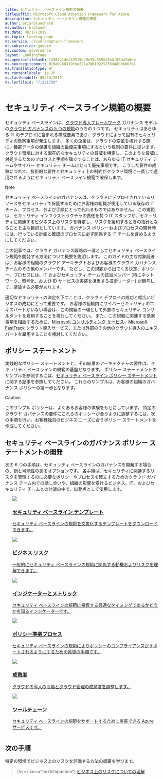 ```yaml
---
title: セキュリティ ベースライン規範の概要
titleSuffix: Microsoft Cloud Adoption Framework for Azure
description: セキュリティ ベースライン規範の概要
author: BrianBlanchard
ms.author: brblanch
ms.date: 09/17/2019
ms.topic: landing-page
ms.service: cloud-adoption-framework
ms.subservice: govern
ms.custom: governance
layout: LandingPage
ms.openlocfilehash: 1338fb14ed39915dc9e55c855dd5bbf00ba7a6eb
ms.sourcegitcommit: d19e026d119fbe221a78b10225230da8b9666fe1
ms.translationtype: HT
ms.contentlocale: ja-JP
ms.lasthandoff: 09/24/2019
ms.locfileid: "71221750"
---
```

# <a name="security-baseline-discipline-overview"></a>セキュリティ ベースライン規範の概要

セキュリティ ベースラインは、[クラウド導入フレームワーク](../index.md) ガバナンス モデルの[クラウド ガバナンスの 5 つの規範](../governance-disciplines.md)のうちの 1 つです。 セキュリティはあらゆる IT のデプロイに含まれる構成要素であり、クラウドによって固有のセキュリティの懸案事項が発生します。 多くの企業は、クラウドの変革を検討する際に、機密データの保護を組織の最優先事項にするという規制の要件に従います。 クラウド環境に対する潜在的なセキュリティの脅威を特定し、このような脅威に対処するためのプロセスと手順を確立することは、あらゆる IT セキュリティ チームやサイバー セキュリティ チームにとって優先事項です。 こうした要件の成熟につれて、技術的な要件とセキュリティ上の制約がクラウド環境に一貫して適用されるようにセキュリティ ベースライン規範で確保します。

> [!NOTE]
> セキュリティ ベースラインのガバナンスは、クラウドにデプロイされているリソースをセキュリティで保護するためにお客様の組織が使用している既存の IT チーム、プロセス、および手順にとって代わるものではありません。 この規範は、セキュリティ インフラストラクチャの責任を持つ IT スタッフが、セキュリティに関連するビジネス上のリスクを特定し、リスクを緩和するときの指針となることを主な目的としています。 ガバナンス ポリシーおよびプロセスの開発時には、行っている計画と確認のプロセスに必ず関係する IT チームを含めるようにしてください。

この記事では、クラウド ガバナンス戦略の一環としてセキュリティ ベースライン規範を開発する方法について概要を説明します。 このガイドの主な対象読者は、お客様の組織のクラウド アーキテクトおよびお客様のクラウド ガバナンス チームのその他のメンバーです。 ただし、この規範から出てくる決定、ポリシー、プロセスには、IT およびセキュリティ チームの該当メンバー (特にネットワーク、暗号化、および ID サービスの実装を担当する技術リーダー) が関与して、議論する必要があります。

適切なセキュリティの決定を下すことは、クラウド デプロイの成功と幅広いビジネスの成功にとって重要です。 お客様の組織内にサイバーセキュリティのエキスパートがいない場合は、この規範の一環として外部のセキュリティ コンサルタントを雇用することを検討してください。 また、この規範に関連する懸案事項を相談するために、[Microsoft コンサルティング サービス](https://www.microsoft.com/enterprise/services)、[Microsoft FastTrack](https://azure.microsoft.com/programs/azure-fasttrack) クラウド導入サービス、または外部のその他のクラウド導入のエキスパートを雇用することを検討してください。

## <a name="policy-statements"></a>ポリシー ステートメント

実践的なポリシー ステートメントと、その結果のアーキテクチャの要件は、セキュリティ ベースラインの規範の基盤となります。 ポリシー ステートメントのサンプルを参照するには、[セキュリティ ベースライン ポリシー ステートメント](./policy-statements.md)に関する記事を参照してください。 これらのサンプルは、お客様の組織のガバナンス ポリシーの第一歩となります。

> [!CAUTION]
> このサンプル ポリシーは、よくあるお客様の体験をもとにしています。 特定のクラウド ガバナンスの要件にこれらのポリシーが合うように調整するには、次の手順を行い、お客様独自のビジネス ニーズに合うポリシー ステートメントを作成してください。

## <a name="developing-security-baseline-governance-policy-statements"></a>セキュリティ ベースラインのガバナンス ポリシー ステートメントの開発

次の 6 つの手順は、セキュリティ ベースラインのガバナンスを開発する場合の、例と可能性のあるオプションです。 各手順は、セキュリティに関連するリスクを管理するのに必要なポリシーやプロセスを確立するためのクラウド ガバナンス チーム内での話し合いや、組織の影響を受けるビジネス、IT、およびセキュリティ チームとの討議の中で、出発点として使用します。

<!-- markdownlint-disable MD033 -->

<ul class="panelContent cardsE">
<li style="display: flex; flex-direction: column;">
    <a href="./template.md">
        <div class="cardSize">
            <div class="cardPadding" >
                <div class="card" >
                    <div class="cardImageOuter">
                        <div class="cardImage">
                            <img src="../../_images/govern/process-template.png" class="x-hidden-focus"/>
                        </div>
                    </div>
                    <div class="cardText" style="padding-left:0px;">
                        <h3>セキュリティ ベースライン テンプレート</h3>
                        <p class="x-hidden-focus">セキュリティ ベースラインの規範を文書化するテンプレートをダウンロードできます。</p>
                    </div>
                </div>
            </div>
        </div>
    </a>
</li><li style="display: flex; flex-direction: column;">
    <a href="./business-risks.md">
        <div class="cardSize">
            <div class="cardPadding" >
                <div class="card" >
                    <div class="cardImageOuter">
                        <div class="cardImage">
                            <img src="../../_images/govern/process-risks.png" class="x-hidden-focus"/>
                        </div>
                    </div>
                    <div class="cardText" style="padding-left:0px;">
                        <h3>ビジネス リスク</h3>
                        <p class="x-hidden-focus">一般的にセキュリティ ベースラインの規範に関係する動機およびリスクを理解できます。</p>
                    </div>
                </div>
            </div>
        </div>
    </a>
</li>
<li style="display: flex; flex-direction: column;">
    <a href="./metrics-tolerance.md">
        <div class="cardSize">
            <div class="cardPadding" >
                <div class="card" >
                    <div class="cardImageOuter">
                        <div class="cardImage">
                            <img src="../../_images/govern/process-metrics.png" class="x-hidden-focus"/>
                        </div>
                    </div>
                    <div class="cardText" style="padding-left:0px;">
                        <h3>インジケーターとメトリック</h3>
                        <p class="x-hidden-focus">セキュリティ ベースラインの規範に投資する最適なタイミングであるかどうかを知るインジケーターです。</p>
                    </div>
                </div>
            </div>
        </div>
    </a>
</li>
<li style="display: flex; flex-direction: column;">
    <a href="./compliance-processes.md">
        <div class="cardSize">
            <div class="cardPadding" >
                <div class="card" >
                    <div class="cardImageOuter">
                        <div class="cardImage">
                            <img src="../../_images/govern/process-enforce.png" class="x-hidden-focus"/>
                        </div>
                    </div>
                    <div class="cardText" style="padding-left:0px;">
                        <h3>ポリシー準拠プロセス</h3>
                        <p class="x-hidden-focus">セキュリティ ベースラインの規範によりポリシーのコンプライアンスがサポートされるようにするための推奨の手順です。</p>
                    </div>
                </div>
            </div>
        </div>
    </a>
</li>
<li style="display: flex; flex-direction: column;">
    <a href="./discipline-improvement.md">
        <div class="cardSize">
            <div class="cardPadding" >
                <div class="card" >
                    <div class="cardImageOuter">
                        <div class="cardImage">
                            <img src="../../_images/govern/process-maturity.png" class="x-hidden-focus"/>
                        </div>
                    </div>
                    <div class="cardText" style="padding-left:0px;">
                        <h3>成熟度</h3>
                        <p class="x-hidden-focus">クラウドの導入の段階とクラウド管理の成熟度を調整します。</p>
                    </div>
                </div>
            </div>
        </div>
    </a>
</li>
<li style="display: flex; flex-direction: column;">
    <a href="./toolchain.md">
        <div class="cardSize">
            <div class="cardPadding" >
                <div class="card" >
                    <div class="cardImageOuter">
                        <div class="cardImage">
                            <img src="../../_images/govern/process-toolchain.png" class="x-hidden-focus"/>
                        </div>
                    </div>
                    <div class="cardText" style="padding-left:0px;">
                        <h3>ツールチェーン</h3>
                        <p class="x-hidden-focus">セキュリティ ベースラインの規範をサポートするために実装できる Azure サービスです。</p>
                    </div>
                </div>
            </div>
        </div>
    </a>
</li>
</ul>

<!-- markdownlint-enable MD033 -->

## <a name="next-steps"></a>次の手順

特定の環境でビジネス上のリスクを評価する方法の概要を学びます。

> [!div class="nextstepaction"]
> [ビジネス上のリスクについての理解](./business-risks.md)
